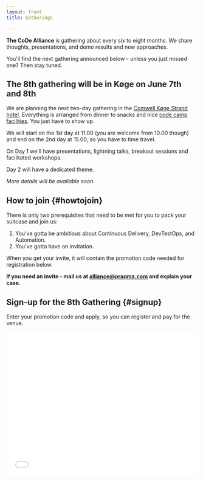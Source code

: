 ```yaml
---
layout: front
title: Gatherings

---
```


**The CoDe Alliance** is gathering about every six to eight months. We share thoughts, presentations, and demo results and new approaches.

You'll find the next gathering announced below - unless you just missed one? Then stay tuned.

## The 8th gathering will be in Køge on June 7th and 8th

We are planning the next two-day gathering in the [Comwell Køge Strand hotel](https://www.google.dk/maps/place/Comwell+K%C3%B8ge+Strand/@55.4475229,12.1918276,15z/data=!4m12!1m6!3m5!1s0x0:0x85efc6457e1ec7fe!2sComwell+K%C3%B8ge+Strand!8m2!3d55.4475229!4d12.1918276!3m4!1s0x0:0x85efc6457e1ec7fe!8m2!3d55.4475229!4d12.1918276). Everything is arranged from dinner to snacks and nice [code camp facilities](https://www.praqma.com/stories/alliance-format/). You just have to show up.

We will start on the 1st day at 11.00 (you are welcome from 10.00 though) and end on the 2nd day at 15.00, so you have to time travel.

On Day 1 we'll have presentations, lightning talks, breakout sessions and facilitated workshops.

Day 2 will have a dedicated theme.

_More details will be available soon._

## How to join {#howtojoin}

There is only two prerequisites that need to be met for you to pack your suitcase and join us:

1. You've gotta be ambitious about Continuous Delivery, DevTestOps, and Automation.
2. You've gotta have an invitation.

When you get your invite, it will contain the promotion code needed for registration below.

**If you need an invite - mail us at [alliance@praqma.com](mailto:alliance@praqma.com) and explain your case.**

## Sign-up for the 8th Gathering {#signup}

Enter your promotion code and apply, so you can register and pay for the venue.

<div style="width:100%; text-align:left;"><iframe src="//eventbrite.co.uk/tickets-external?eid=42525441741&ref=etckt" frameborder="0" height="380" width="100%" vspace="0" hspace="0" marginheight="5" marginwidth="5" scrolling="auto" allowtransparency="true"></iframe></div>
